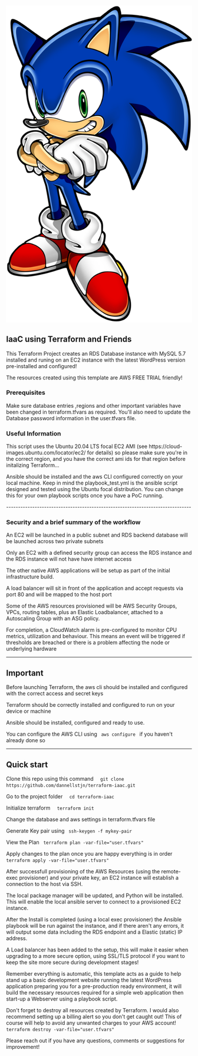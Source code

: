 <img src= "sonic.png" />

<h2>IaaC using Terraform and Friends</h2>
<p>
This Terraform Project creates an RDS Database instance with MySQL 5.7 installed and runing on an EC2 instance with the latest WordPress version pre-installed and configured!</p>
 
 <p>
 The resources created using this template are AWS FREE TRIAL friendly!</p> 
 
<h3>Prerequisites</h3>
 <p>Make sure  database entries ,regions and other important variables have been changed in terraform.tfvars as required.
 You'll also need to update the Database password information in the user.tfvars file.</p>

<h3>
Useful Information
</h3>

<p>This script uses the Ubuntu 20.04 LTS focal EC2 AMI (see https://cloud-images.ubuntu.com/locator/ec2/ for details) so please make sure you're in the correct region, and you have the correct ami ids for that region before initalizing Terraform...

Ansible should be installed and the aws CLI configured correctly on your local machine. 
Keep in mind the playbook_test.yml is the ansible script designed and tested using the Ubuntu focal distribution. You can change this for your own playbook scripts once you have a PoC running.

</p>
  ------------------------------------------------------------------------------
 <h3> Security and a brief summary of the workflow</h3>
<p> An EC2 will be launched in a public subnet and RDS backend database will be launched across two private subnets </p>
<p> Only an EC2 with a defined security group can access the RDS instance and the RDS instance will not have have internet access </p>
<p> The other native AWS applications will be setup as part of the initial infrastructure build.
<p> A load balancer will sit in front of the application and accept requests via port 80 and will be mapped to the host port</p> 

<p>Some of the AWS resources provisioned will be AWS Security Groups, VPCs, routing tables, plus an Elastic Loadbalancer, attached to a Autoscaling Group with an ASG policy. 

For completion,  a CloudWatch alarm is pre-configured to monitor CPU metrics, utilization and behaviour. This means an event will be triggered if thresholds are breached or there is a problem affecting the node or underlying hardware</p>


 --------------------------------------------------------------------------------

<h2> Important </h2>
<p> Before launching Terraform, the aws cli should be installed and configured with the correct access and secret keys </p>
<p> Terraform should be correctly installed and configured to run on your device or machine </p>
<p> Ansible should be installed, configured and ready to use.
<p> You can configure the AWS CLI using <code> aws configure </code> if you haven't already done so </p>

 --------------------------------------------------------------------------------

<h2>Quick start </h2>

 <p>Clone this repo using this command <code>  git clone https://github.com/dannellstjn/terraform-iaac.git</code></p>
 <p> Go to the project folder         <code>  cd terraform-iaac </code></p>
 <p>Initialize terraform          <code>  terraform init</code></p>
 <p>Change the database and aws settings in terraform.tfvars file </p>
 <p>Generate Key pair using        <code> ssh-keygen -f mykey-pair  </code></p>
 <p>View the Plan               <code> terraform plan -var-file="user.tfvars"  </code></p>
 <p>Apply changes to the plan once you are happy everything is in order <code> terraform apply -var-file="user.tfvars" </code></p>
 
 <p> After successfull provisioning of the AWS Resources (using the remote-exec provisioner) and your private key, an EC2 instance will establish a connection to the host via SSH. 

<p>The local package manager will be updated, and Python will be installed. This will enable the local ansible server to connect to a provisioned EC2 instance.</p>
<p>After the Install is completed (using a local exec provisioner) the Ansible playbook will be run against the instance, and if there aren't any errors, it will output some data including the RDS endpoint and a Elastic (static) IP address. </p>
<p>A Load balancer has been added to the setup, this will make it easier when upgrading to a more secure option, using SSL/TLS protocol if you want to keep the site more secure during development stages!</p>

 <p> Remember everything is automatic, this template acts as a guide to help stand up a basic development website running the latest WordPress application preparing you for a pre-production ready environment, it will build the necessary resources required for a simple web application then start-up a Webserver using a playbook script.</p>

 <p>Don't forget to destroy all resources created by Terraform. I would also recommend setting up a billing alert so you don't get caught out! This of course will help to avoid any unwanted charges to your AWS account! <code> terraform destroy -var-file="user.tfvars" </code></p>

<p>Please reach out if you have any questions, comments or suggestions for improvement!</p>



